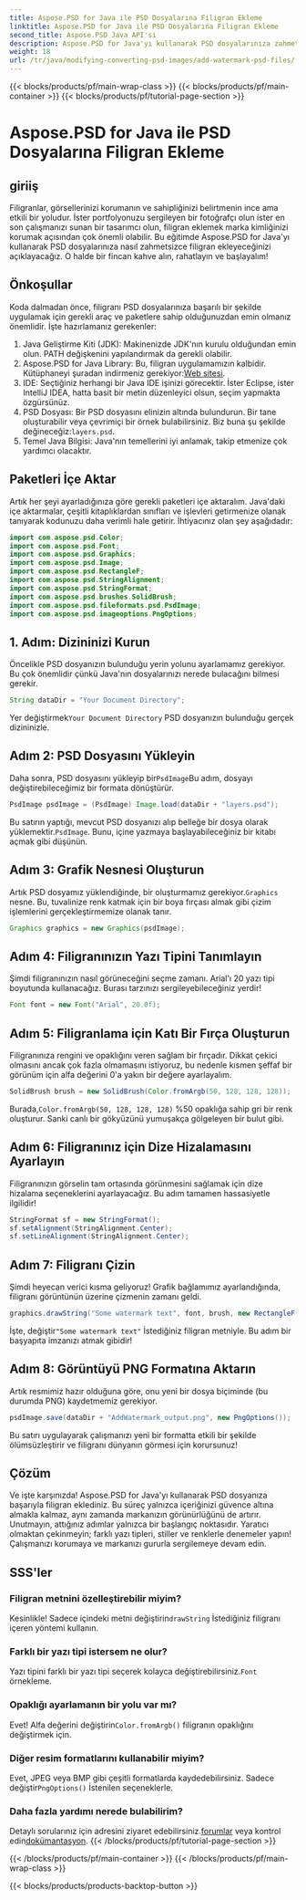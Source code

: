 ```yaml
---
title: Aspose.PSD for Java ile PSD Dosyalarına Filigran Ekleme
linktitle: Aspose.PSD for Java ile PSD Dosyalarına Filigran Ekleme
second_title: Aspose.PSD Java API'si
description: Aspose.PSD for Java'yı kullanarak PSD dosyalarınıza zahmetsizce nasıl filigran ekleyeceğinizi öğrenin. Basit, adım adım kılavuzla görsellerinizi koruyun.
weight: 18
url: /tr/java/modifying-converting-psd-images/add-watermark-psd-files/
---
```


{{< blocks/products/pf/main-wrap-class >}}
{{< blocks/products/pf/main-container >}}
{{< blocks/products/pf/tutorial-page-section >}}

# Aspose.PSD for Java ile PSD Dosyalarına Filigran Ekleme

## giriiş
Filigranlar, görsellerinizi korumanın ve sahipliğinizi belirtmenin ince ama etkili bir yoludur. İster portfolyonuzu sergileyen bir fotoğrafçı olun ister en son çalışmanızı sunan bir tasarımcı olun, filigran eklemek marka kimliğinizi korumak açısından çok önemli olabilir. Bu eğitimde Aspose.PSD for Java'yı kullanarak PSD dosyalarınıza nasıl zahmetsizce filigran ekleyeceğinizi açıklayacağız. O halde bir fincan kahve alın, rahatlayın ve başlayalım!
## Önkoşullar
Koda dalmadan önce, filigranı PSD dosyalarınıza başarılı bir şekilde uygulamak için gerekli araç ve paketlere sahip olduğunuzdan emin olmanız önemlidir. İşte hazırlamanız gerekenler:
1. Java Geliştirme Kiti (JDK): Makinenizde JDK'nın kurulu olduğundan emin olun. PATH değişkenini yapılandırmak da gerekli olabilir.
2. Aspose.PSD for Java Library: Bu, filigran uygulamamızın kalbidir. Kütüphaneyi şuradan indirmeniz gerekiyor:[Web sitesi](https://releases.aspose.com/psd/java/).
3. IDE: Seçtiğiniz herhangi bir Java IDE işinizi görecektir. İster Eclipse, ister IntelliJ IDEA, hatta basit bir metin düzenleyici olsun, seçim yapmakta özgürsünüz.
4.  PSD Dosyası: Bir PSD dosyasını elinizin altında bulundurun. Bir tane oluşturabilir veya çevrimiçi bir örnek bulabilirsiniz. Biz buna şu şekilde değineceğiz:`layers.psd`.
5. Temel Java Bilgisi: Java'nın temellerini iyi anlamak, takip etmenize çok yardımcı olacaktır.
## Paketleri İçe Aktar
Artık her şeyi ayarladığınıza göre gerekli paketleri içe aktaralım. Java'daki içe aktarmalar, çeşitli kitaplıklardan sınıfları ve işlevleri getirmenize olanak tanıyarak kodunuzu daha verimli hale getirir. İhtiyacınız olan şey aşağıdadır:
```java
import com.aspose.psd.Color;
import com.aspose.psd.Font;
import com.aspose.psd.Graphics;
import com.aspose.psd.Image;
import com.aspose.psd.RectangleF;
import com.aspose.psd.StringAlignment;
import com.aspose.psd.StringFormat;
import com.aspose.psd.brushes.SolidBrush;
import com.aspose.psd.fileformats.psd.PsdImage;
import com.aspose.psd.imageoptions.PngOptions;
```
## 1. Adım: Dizininizi Kurun
Öncelikle PSD dosyanızın bulunduğu yerin yolunu ayarlamamız gerekiyor. Bu çok önemlidir çünkü Java'nın dosyalarınızı nerede bulacağını bilmesi gerekir. 
```java
String dataDir = "Your Document Directory";
```
 Yer değiştirmek`Your Document Directory` PSD dosyanızın bulunduğu gerçek dizininizle.
## Adım 2: PSD Dosyasını Yükleyin
 Daha sonra, PSD dosyasını yükleyip bir`PsdImage`Bu adım, dosyayı değiştirebileceğimiz bir formata dönüştürür.
```java
PsdImage psdImage = (PsdImage) Image.load(dataDir + "layers.psd");
```
 Bu satırın yaptığı, mevcut PSD dosyanızı alıp belleğe bir dosya olarak yüklemektir.`PsdImage`. Bunu, içine yazmaya başlayabileceğiniz bir kitabı açmak gibi düşünün.
## Adım 3: Grafik Nesnesi Oluşturun
 Artık PSD dosyamız yüklendiğinde, bir oluşturmamız gerekiyor.`Graphics` nesne. Bu, tuvalinize renk katmak için bir boya fırçası almak gibi çizim işlemlerini gerçekleştirmemize olanak tanır.
```java
Graphics graphics = new Graphics(psdImage);
```
## Adım 4: Filigranınızın Yazı Tipini Tanımlayın
Şimdi filigranınızın nasıl görüneceğini seçme zamanı. Arial'ı 20 yazı tipi boyutunda kullanacağız. Burası tarzınızı sergileyebileceğiniz yerdir!
```java
Font font = new Font("Arial", 20.0f);
```
## Adım 5: Filigranlama için Katı Bir Fırça Oluşturun
Filigranınıza rengini ve opaklığını veren sağlam bir fırçadır. Dikkat çekici olmasını ancak çok fazla olmamasını istiyoruz, bu nedenle kısmen şeffaf bir görünüm için alfa değerini 0'a yakın bir değere ayarlayalım.
```java
SolidBrush brush = new SolidBrush(Color.fromArgb(50, 128, 128, 128));
```
 Burada,`Color.fromArgb(50, 128, 128, 128)` %50 opaklığa sahip gri bir renk oluşturur. Sanki canlı bir gökyüzünü yumuşakça gölgeleyen bir bulut gibi.
## Adım 6: Filigranınız için Dize Hizalamasını Ayarlayın
Filigranınızın görselin tam ortasında görünmesini sağlamak için dize hizalama seçeneklerini ayarlayacağız. Bu adım tamamen hassasiyetle ilgilidir!
```java
StringFormat sf = new StringFormat();
sf.setAlignment(StringAlignment.Center);
sf.setLineAlignment(StringAlignment.Center);
```
## Adım 7: Filigranı Çizin
Şimdi heyecan verici kısma geliyoruz! Grafik bağlamımız ayarlandığında, filigranı görüntünün üzerine çizmenin zamanı geldi.
```java
graphics.drawString("Some watermark text", font, brush, new RectangleF(0, 0, psdImage.getWidth(), psdImage.getHeight()), sf);
```
 İşte, değiştir`"Some watermark text"` İstediğiniz filigran metniyle. Bu adım bir başyapıta imzanızı atmak gibidir!
## Adım 8: Görüntüyü PNG Formatına Aktarın
Artık resmimiz hazır olduğuna göre, onu yeni bir dosya biçiminde (bu durumda PNG) kaydetmemiz gerekiyor. 
```java
psdImage.save(dataDir + "AddWatermark_output.png", new PngOptions());
```
Bu satırı uygulayarak çalışmanızı yeni bir formatta etkili bir şekilde ölümsüzleştirir ve filigranı dünyanın görmesi için korursunuz!
## Çözüm
Ve işte karşınızda! Aspose.PSD for Java'yı kullanarak PSD dosyanıza başarıyla filigran eklediniz. Bu süreç yalnızca içeriğinizi güvence altına almakla kalmaz, aynı zamanda markanızın görünürlüğünü de artırır. Unutmayın, attığınız adımlar yalnızca bir başlangıç noktasıdır. Yaratıcı olmaktan çekinmeyin; farklı yazı tipleri, stiller ve renklerle denemeler yapın! Çalışmanızı korumaya ve markanızı gururla sergilemeye devam edin. 
## SSS'ler
### Filigran metnini özelleştirebilir miyim?
 Kesinlikle! Sadece içindeki metni değiştirin`drawString` İstediğiniz filigranı içeren yöntemi kullanın.
### Farklı bir yazı tipi istersem ne olur?
 Yazı tipini farklı bir yazı tipi seçerek kolayca değiştirebilirsiniz.`Font` örnekleme.
### Opaklığı ayarlamanın bir yolu var mı?
 Evet! Alfa değerini değiştirin`Color.fromArgb()` filigranın opaklığını değiştirmek için.
### Diğer resim formatlarını kullanabilir miyim?
 Evet, JPEG veya BMP gibi çeşitli formatlarda kaydedebilirsiniz. Sadece değiştir`PngOptions()` İstenilen seçeneklerle.
### Daha fazla yardımı nerede bulabilirim?
 Detaylı sorularınız için adresini ziyaret edebilirsiniz.[forumlar](https://forum.aspose.com/c/psd/34) veya kontrol edin[dokümantasyon](https://reference.aspose.com/psd/java/).
{{< /blocks/products/pf/tutorial-page-section >}}

{{< /blocks/products/pf/main-container >}}
{{< /blocks/products/pf/main-wrap-class >}}

{{< blocks/products/products-backtop-button >}}
